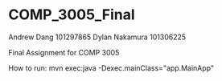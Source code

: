 # COMP_3005_Final
Andrew Dang       101297865
Dylan Nakamura    101306225

Final Assignment for COMP 3005

How to run:
mvn exec:java -Dexec.mainClass="app.MainApp"